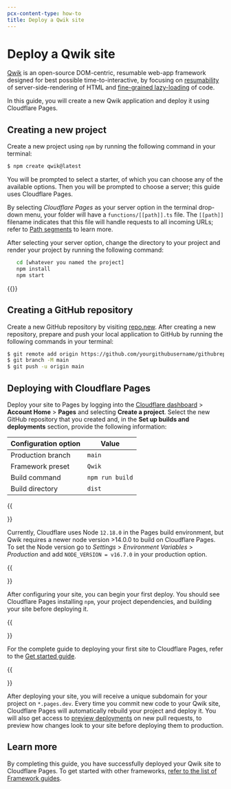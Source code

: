 ```yaml
---
pcx-content-type: how-to
title: Deploy a Qwik site
---
```


# Deploy a Qwik site 

[Qwik](https://github.com/builderio/qwik) is an open-source DOM-centric, resumable web-app framework designed for best possible time-to-interactive, by focusing on [resumability](https://github.com/BuilderIO/qwik/blob/main/docs/pages/guide/resumable-vs-replayable.mdx) of server-side-rendering of HTML and [fine-grained lazy-loading](https://github.com/BuilderIO/qwik/blob/main/docs/pages/guide/lazy-loading.mdx) of code. 

In this guide, you will create a new Qwik application and deploy it using Cloudflare Pages.

## Creating a new project

Create a new project using `npm` by running the following command in your terminal:

```sh
$ npm create qwik@latest
```

You will be prompted to select a starter, of which you can choose any of the available options. Then you will be prompted to choose a server; this guide uses Cloudflare Pages.

By selecting _Cloudflare Pages_ as your server option in the terminal drop-down menu, your folder will have a `functions/[[path]].ts` file. The `[[path]]` filename indicates that this file will handle requests to all incoming URLs; refer to [Path segments](/pages/platform/functions/#path-segments) to learn more.

After selecting your server option, change the directory to your project and render your project by running the following command:

```sh
   cd [whatever you named the project]
   npm install
   npm start
```

{{<render file="_tutorials-before-you-start.md">}}

## Creating a GitHub repository

Create a new GitHub repository by visiting [repo.new](https://repo.new). After creating a new repository, prepare and push your local application to GitHub by running the following commands in your terminal:

```sh
$ git remote add origin https://github.com/yourgithubusername/githubrepo
$ git branch -M main
$ git push -u origin main
```

## Deploying with Cloudflare Pages

Deploy your site to Pages by logging into the [Cloudflare dashboard](https://dash.cloudflare.com/) > **Account Home** > **Pages** and selecting **Create a project**. Select the new GitHub repository that you created and, in the **Set up builds and deployments** section, provide the following information:

<div>

| Configuration option | Value           |
| -------------------- | --------------- |
| Production branch    | `main`          |
| Framework preset     | `Qwik`          |
| Build command        | `npm run build` |
| Build directory      | `dist`          |

</div>

{{<Aside type="warning">}}

Currently, Cloudflare uses Node `12.18.0` in the Pages build environment, but Qwik requires a newer node version >14.0.0 to build on Cloudflare Pages. To set the Node version go to _Settings_ > _Environment Variables_ > _Production_ and add `NODE_VERSION = v16.7.0` in your production option.

{{</Aside>}}

After configuring your site, you can begin your first deploy. You should see Cloudflare Pages installing `npm`, your project dependencies, and building your site before deploying it.

{{<Aside type="note">}}

For the complete guide to deploying your first site to Cloudflare Pages, refer to the [Get started guide](/pages/get-started/).

{{</Aside>}}

After deploying your site, you will receive a unique subdomain for your project on `*.pages.dev`.
Every time you commit new code to your Qwik site, Cloudflare Pages will automatically rebuild your project and deploy it. You will also get access to [preview deployments](/pages/platform/preview-deployments/) on new pull requests, to preview how changes look to your site before deploying them to production.

## Learn more

By completing this guide, you have successfully deployed your Qwik site to Cloudflare Pages. To get started with other frameworks, [refer to the list of Framework guides](/pages/framework-guides/).
